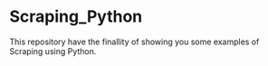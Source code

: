 # Scraping_Python
This repository have the finallity of showing you some examples of Scraping using Python.
